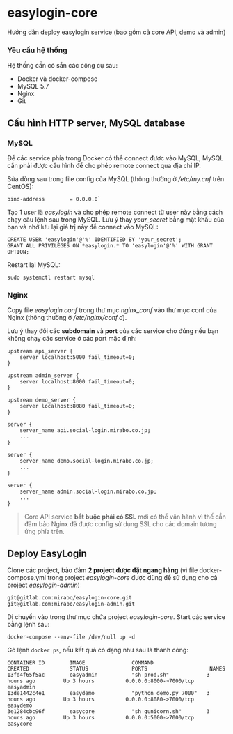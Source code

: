 # easylogin-core

Hướng dẫn deploy easylogin service (bao gồm cả core API, demo và admin)

### Yêu cầu hệ thống

Hệ thống cần có sẵn các công cụ sau:

- Docker và docker-compose
- MySQL 5.7
- Nginx
- Git

## Cấu hình HTTP server, MySQL database

### MySQL

Để các service phía trong Docker có thể connect được vào MySQL, MySQL cần phải được cấu hình để cho phép remote connect qua địa chỉ IP.

Sửa dòng sau trong file config của MySQL (thông thường ở */etc/my.cnf* trên CentOS):

```
bind-address		= 0.0.0.0`
```

Tạo 1 user là *easylogin* và cho phép remote connect từ user này bằng cách chạy câu lệnh sau trong MySQL. Lưu ý thay *your_secret* bằng mật khẩu của bạn và nhớ lưu lại giá trị này để connect vào MySQL:

```
CREATE USER 'easylogin'@'%' IDENTIFIED BY 'your_secret';
GRANT ALL PRIVILEGES ON *easylogin.* TO 'easylogin'@'%' WITH GRANT OPTION;
```

Restart lại MySQL:

```
sudo systemctl restart mysql
```

### Nginx

Copy file *easylogin.conf* trong thư mục *nginx_conf* vào thư mục conf của Nginx (thông thường ở */etc/nginx/conf.d*).

Lưu ý thay đổi các **subdomain** và **port** của các service cho đúng nếu bạn không chạy các service ở các port mặc định:

```
upstream api_server {
    server localhost:5000 fail_timeout=0;
}

upstream admin_server {
    server localhost:8000 fail_timeout=0;
}

upstream demo_server {
    server localhost:8080 fail_timeout=0;
}

server {
    server_name api.social-login.mirabo.co.jp;
    ...
}

server {
    server_name demo.social-login.mirabo.co.jp;
    ...
}

server {
    server_name admin.social-login.mirabo.co.jp;
    ...
}
```

> Core API service **bắt buộc phải có SSL** mới có thể vận hành vì thế cần đảm bảo Nginx đã được config sử dụng SSL cho các domain tương ứng phía trên.


## Deploy EasyLogin

Clone các project, bảo đảm **2 project được đặt ngang hàng** (vì file docker-compose.yml trong project *easylogin-core* được dùng để sử dụng cho cả project *easylogin-admin*)

```
git@gitlab.com:mirabo/easylogin-core.git
git@gitlab.com:mirabo/easylogin-admin.git
```

Di chuyển vào trong thư mục chứa project *easylogin-core*. Start các service bằng lệnh sau:

```
docker-compose --env-file /dev/null up -d
```

Gõ lệnh `docker ps`, nếu kết quả có dạng như sau là thành công:

```
CONTAINER ID        IMAGE               COMMAND                 CREATED             STATUS              PORTS                    NAMES
13fd4f65f5ac        easyadmin           "sh prod.sh"            3 hours ago         Up 3 hours          0.0.0.0:8000->7000/tcp   easyadmin
13de1442c4e1        easydemo            "python demo.py 7000"   3 hours ago         Up 3 hours          0.0.0.0:8080->7000/tcp   easydemo
3e1284cbc96f        easycore            "sh gunicorn.sh"        3 hours ago         Up 3 hours          0.0.0.0:5000->7000/tcp   easycore
```
